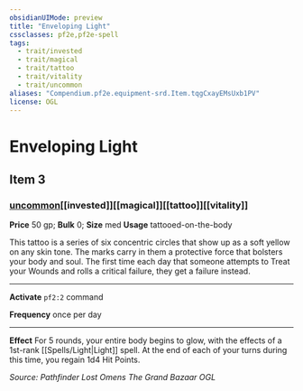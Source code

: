 ```yaml
---
obsidianUIMode: preview
title: "Enveloping Light"
cssclasses: pf2e,pf2e-spell
tags:
  - trait/invested
  - trait/magical
  - trait/tattoo
  - trait/vitality
  - trait/uncommon
aliases: "Compendium.pf2e.equipment-srd.Item.tqgCxayEMsUxb1PV"
license: OGL
---
```

# Enveloping Light
## Item 3
### [uncommon](uncommon "Uncommon Rarity Trait")[[invested]][[magical]][[tattoo]][[vitality]]


**Price** 50 gp; 
**Bulk** 0; **Size** med
**Usage** tattooed-on-the-body

This tattoo is a series of six concentric circles that show up as a soft yellow on any skin tone. The marks carry in them a protective force that bolsters your body and soul. The first time each day that someone attempts to Treat your Wounds and rolls a critical failure, they get a failure instead.

* * *

**Activate** `pf2:2` command

**Frequency** once per day

* * *

**Effect** For 5 rounds, your entire body begins to glow, with the effects of a 1st-rank [[Spells/Light|Light]] spell. At the end of each of your turns during this time, you regain 1d4 Hit Points.

*Source: Pathfinder Lost Omens The Grand Bazaar*
*OGL*